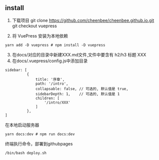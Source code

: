 ## install
1. 下载项目
git clone https://github.com/cheenbee/cheenbee.github.io.git
git checkout vuepress

2. 将 VuePress 安装为本地依赖
```
yarn add -D vuepress # npm install -D vuepress
```

3. 在docs/对应的目录中新建XXX.md文件,文件中要含有 h2/h3 标题 XXX
4. 在docs/.vuepress/config.js中添加目录
```
sidebar: [
          {
              title: '序章',
              path: '/intro',
              collapsable: false, // 可选的, 默认值是 true,
              sidebarDepth: 1,    // 可选的, 默认值是 1
              children: [
                  '/intro/XXX'
              ]
          },
]
```

在本地启动服务器
```
yarn docs:dev # npm run docs:dev
```

终端执行命令，部署到githubpages
```
/bin/bash deploy.sh
```
